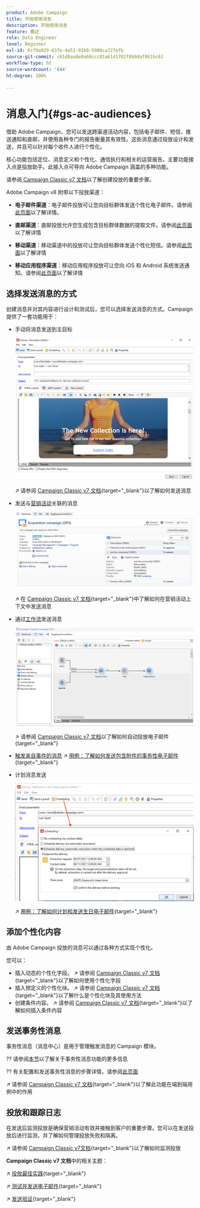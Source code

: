 ```yaml
---
product: Adobe Campaign
title: 开始使用消息
description: 开始使用消息
feature: 概述
role: Data Engineer
level: Beginner
exl-id: 6cf8a929-637e-4e51-9160-5980ca727efb
source-git-commit: c61d8aa8e0a68ccc81a6141782f860daf061bc61
workflow-type: ht
source-wordcount: '644'
ht-degree: 100%

---
```


# 消息入门{#gs-ac-audiences}

借助 Adobe Campaign，您可以发送跨渠道活动内容，包括电子邮件、短信、推送通知和直邮，并使用各种专门的报告衡量其有效性。这些消息通过投放设计和发送，并且可以针对每个收件人进行个性化。

核心功能包括定位、消息定义和个性化、通信执行和相关的运营报告。主要功能接入点是投放助手。此接入点可导向 Adobe Campaign 涵盖的多种功能。

请参阅[ Campaign Classic v7 文档](https://experienceleague.adobe.com/docs/campaign-classic/using/sending-messages/key-steps-when-creating-a-delivery/steps-about-delivery-creation-steps.html?lang=zh-Hans)以了解创建投放的重要步骤。

Adobe Campaign v8 附带以下投放渠道：

* **电子邮件渠道**：电子邮件投放可让您向目标群体发送个性化电子邮件。请参阅[此页面](../send/email.md)以了解详情。

* **直邮渠道**：直邮投放允许您生成包含目标群体数据的提取文件。请参阅[此页面](../send/direct-mail.md)以了解详情

* **移动渠道**：移动渠道中的投放可让您向目标群体发送个性化短信。请参阅[此页面](../send/sms.md)以了解详情

* **移动应用程序渠道**：移动应用程序投放可让您向 iOS 和 Android 系统发送通知。请参阅[此页面](../send/push.md)以了解详情

<!--
* **LINE channel**: LINE deliveries let you send messages on LINE, an instant messaging application available on all smartphones. Learn more in [this page](../send/line.md)
-->

## 选择发送消息的方式

创建消息并对其内容进行设计和测试后，您可以选择发送消息的方式。Campaign 提供了一套功能用于：

* 手动将消息发送到主目标

   ![](assets/send-email.png)

   ↗️ 请参阅 [Campaign Classic v7 文档](https://experienceleague.adobe.com/docs/campaign-classic/using/sending-messages/sending-emails/sending-an-email/sending-messages.html?lang=zh-Hans){target=&quot;_blank&quot;}以了解如何发送消息

* 发送与[营销活动](campaigns.md)关联的消息

   ![](assets/deliveries-in-a-campaign.png)

   ↗️ 在 [Campaign Classic v7 文档](https://experienceleague.adobe.com/docs/campaign-classic/using/orchestrating-campaigns/orchestrate-campaigns/marketing-campaign-deliveries.html?lang=zh-Hans){target=&quot;_blank&quot;}中了解如何在营销活动上下文中发送消息

* 通过[工作流](../config/workflows.md)发送消息

   ![](assets/send-in-a-wf.png)

   ↗️ 请参阅 [Campaign Classic v7 文档](https://experienceleague.adobe.com/docs/campaign-classic/using/automating-with-workflows/action-activities/delivery.html?lang=zh-Hans)以了解如何自动投放电子邮件{target=&quot;_blank&quot;}

* [触发来自事件的消息](../send/transactional.md)
↗️ [用例：了解如何发送包含附件的事务性电子邮件](https://experienceleague.adobe.com/docs/campaign-classic/using/transactional-messaging/transactional-email-with-attachments.html?lang=zh-Hans){target=&quot;_blank&quot;}

* 计划消息发送

   ![](assets/schedule-send.png)

   ↗️ [用例：了解如何计划和发送生日电子邮件](https://experienceleague.adobe.com/docs/campaign-classic/using/automating-with-workflows/use-cases/deliveries/sending-a-birthday-email.html?lang=zh-Hans){target=&quot;_blank&quot;}


## 添加个性化内容

由 Adobe Campaign 投放的消息可以通过各种方式实现个性化。

您可以：

* 插入动态的个性化字段。
↗️ 请参阅 [Campaign Classic v7 文档](https://experienceleague.adobe.com/docs/campaign-classic/using/sending-messages/personalizing-deliveries/personalization-fields.html?lang=zh-Hans){target=&quot;_blank&quot;}以了解如何使用个性化字段
* 插入预定义的个性化块。
↗️ 请参阅 [Campaign Classic v7 文档](https://experienceleague.adobe.com/docs/campaign-classic/using/sending-messages/personalizing-deliveries/personalization-blocks.html?lang=zh-Hans){target=&quot;_blank&quot;}以了解什么是个性化块及其使用方法
* 创建条件内容。
↗️ 请参阅 [Campaign Classic v7 文档](https://experienceleague.adobe.com/docs/campaign-classic/using/sending-messages/personalizing-deliveries/conditional-content.html?lang=zh-Hans){target=&quot;_blank&quot;}以了解如何插入条件内容

## 发送事务性消息

事务性消息（消息中心）是用于管理触发消息的 Campaign 模块。

?? 请参阅[本节](../dev/architecture.md#transac-msg-archi)以了解关于事务性消息功能的更多信息

?? 有关配置和发送事务性消息的步骤详情，请参阅[此页面](../send/transactional.md)

↗️ 请参阅 [Campaign Classic v7 文档](https://experienceleague.adobe.com/docs/campaign-classic/using/transactional-messaging/transactional-email-with-attachments.html?lang=zh-Hans){target=&quot;_blank&quot;}以了解此功能在端到端用例中的作用

## 投放和跟踪日志

在发送后监测投放是确保营销活动有效并接触到客户的重要步骤。您可以在发送投放后进行监测，并了解如何管理投放失败和隔离。

↗️ 请参阅 [Campaign Classic v7文档](https://experienceleague.adobe.com/docs/campaign-classic/using/sending-messages/monitoring-deliveries/about-delivery-monitoring.html?lang=zh-Hans#sending-messages){target=&quot;_blank&quot;}以了解如何监测投放


**Campaign Classic v7 文档**&#x200B;中的相关主题：

↗️  [投放最佳实践](https://experienceleague.adobe.com/docs/campaign-classic/using/sending-messages/key-steps-when-creating-a-delivery/delivery-bestpractices/delivery-best-practices.html?lang=zh-Hans){target=&quot;_blank&quot;}

↗️  [测试并发送电子邮件](https://experienceleague.adobe.com/docs/campaign-classic/using/sending-messages/sending-emails/sending-an-email/sending-messages.html?lang=zh-Hans){target=&quot;_blank&quot;}

↗️  [发送验证](https://experienceleague.adobe.com/docs/campaign-classic/using/sending-messages/key-steps-when-creating-a-delivery/steps-validating-the-delivery.html?lang=zh-Hans){target=&quot;_blank&quot;}
